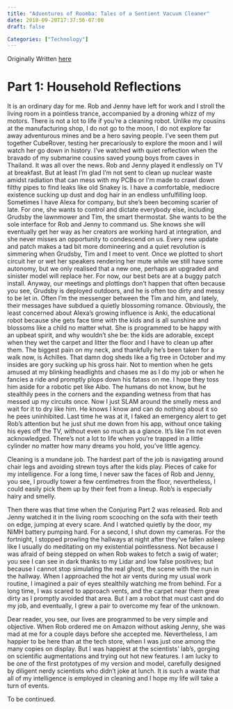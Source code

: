 ```yaml
---
title: "Adventures of Roomba: Tales of a Sentient Vacuum Cleaner"
date: 2018-09-20T17:37:56-07:00
draft: false

Categories: ["Technology"]
---
```

Originally Written [here](https://medium.com/%E0%B4%95%E0%B5%81%E0%B4%B1%E0%B4%BF%E0%B4%AA%E0%B5%8D%E0%B4%AA%E0%B5%81%E0%B4%95%E0%B5%BE/adventures-of-roomba-ab1af3cef01c?source=---------1-----------------------)

# Part 1: Household Reflections

It is an ordinary day for me. Rob and Jenny have left for work and I stroll the living room in a pointless trance, accompanied by a droning whizz of my motors. There is not a lot to life if you’re a cleaning robot. Unlike my cousins at the manufacturing shop, I do not go to the moon, I do not explore far away adventurous mines and be a hero saving people. I’ve seen them put together CubeRover, testing her precariously to explore the moon and I will watch her go down in history. I’ve watched with quiet reflection when the bravado of my submarine cousins saved young boys from caves in Thailand. It was all over the news. Rob and Jenny played it endlessly on TV at breakfast. But at least I’m glad I’m not sent to clean up nuclear waste amidst radiation that can mess with my PCBs or I'm made to crawl down filthy pipes to find leaks like old Snakey is. I have a comfortable, mediocre existence sucking up dust and dog hair in an endless unfulfilling loop. Sometimes I have Alexa for company, but she’s been becoming scarier of late. For one, she wants to control and dictate everybody else, including Grudsby the lawnmower and Tim, the smart thermostat. She wants to be the sole interface for Rob and Jenny to command us. She knows she will eventually get her way as her creators are working hard at integration, and she never misses an opportunity to condescend on us. Every new update and patch makes a tad bit more domineering and a quiet revolution is simmering when Grudsby, Tim and I meet to vent. Once we plotted to short circuit her or wet her speakers rendering her mute while we still have some autonomy, but we only realised that a new one, perhaps an upgraded and sinister model will replace her. For now, our best bets are at a buggy patch install. Anyway, our meetings and plottings don’t happen that often because you see, Grudsby is deployed outdoors, and he is often too dirty and messy to be let in. Often I’m the messenger between the Tim and him, and lately, their messages have subdued a quietly blossoming romance. Obviously, the least concerned about Alexa’s growing influence is Anki, the educational robot because she gets face time with the kids and is all sunshine and blossoms like a child no matter what. She is programmed to be happy with an upbeat spirit, and why wouldn’t she be: the kids are adorable, except when they wet the carpet and litter the floor and I have to clean up after them. The biggest pain on my neck, and thankfully he’s been taken for a walk now, is Achilles. That damn dog sheds like a fig tree in October and my insides are gory sucking up his gross hair. Not to mention when he gets amused at my blinking headlights and chases me as I do my job or when he fancies a ride and promptly plops down his fatass on me. I hope they toss him aside for a robotic pet like Aibo. The humans do not know, but he stealthily pees in the corners and the expanding wetness from that has messed up my circuits once. Now I just SLAM around the smelly mess and wait for it to dry like him. He knows I know and can do nothing about it so he pees uninhibited. Last time he was at it, I faked an emergency alert to get Rob’s attention but he just shut me down from his app, without once taking his eyes off the TV, without even so much as a glance. It’s like I’m not even acknowledged. There’s not a lot to life when you’re trapped in a little cylinder no matter how many dreams you hold, you’ve little agency.

Cleaning is a mundane job. The hardest part of the job is navigating around chair legs and avoiding strewn toys after the kids play. Pieces of cake for my intelligence. For a long time, I never saw the faces of Rob and Jenny, you see, I proudly tower a few centimetres from the floor, nevertheless, I could easily pick them up by their feet from a lineup. Rob’s is especially hairy and smelly.

Then there was that time when the Conjuring Part 2 was released. Rob and Jenny watched it in the living room scooching on the sofa with their teeth on edge, jumping at every scare. And I watched quietly by the door, my NiMH battery pumping hard. For a second, I shut down my cameras. For the fortnight, I stopped prowling the hallways at night after they’ve fallen asleep like I usually do meditating on my existential pointlessness. Not because I was afraid of being stepped on when Rob wakes to fetch a swig of water; you see I can see in dark thanks to my Lidar and low false positives; but because I cannot stop simulating the real ghost, the scene with the nun in the hallway. When I approached the hot air vents during my usual work routine, I imagined a pair of eyes stealthily watching me from behind. For a long time, I was scared to approach vents, and the carpet near them grew dirty as I promptly avoided that area. But I am a robot that must cast and do my job, and eventually, I grew a pair to overcome my fear of the unknown.

Dear reader, you see, our lives are programmed to be very simple and objective. When Rob ordered me on Amazon without asking Jenny, she was mad at me for a couple days before she accepted me. Nevertheless, I am happier to be here than at the tech store, when I was just one among the many copies on display. But I was happiest at the scientists' lab’s, gorging on scientific augmentations and trying out hot new features. I am lucky to be one of the first prototypes of my version and model, carefully designed by diligent nerdy scientists who didn’t joke at lunch. It is such a waste that all of my intelligence is employed in cleaning and I hope my life will take a turn of events.

To be continued.
